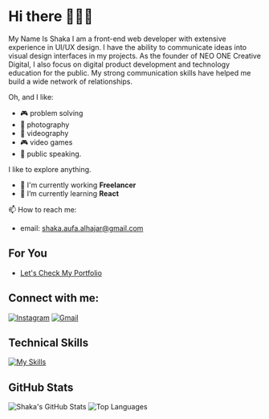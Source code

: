 # Hi there 👀👋🌱

My Name Is Shaka I am a front-end web developer with extensive experience in UI/UX design. I have the ability to communicate ideas into visual design interfaces in my projects. As the founder of NEO ONE Creative Digital, I also focus on digital product development and technology education for the public. My strong communication skills have helped me build a wide network of relationships.

Oh, and I like:
- 🎮 problem solving
- 📸 photography
- 🎥 videography
- 🎮 video games
- 💬 public speaking.

I like to explore anything.

- 🚀 I'm currently working **Freelancer**
- 🌱 I’m currently learning **React**  

📫 How to reach me:
- email: shaka.aufa.alhajar@gmail.com

## For You

- [Let's Check My Portfolio](https://sakcss.vercel.app)
  
## Connect with me:

[![Instagram](https://img.shields.io/badge/-Instagram-E4405F?style=flat&logo=instagram&logoColor=white)](https://instagram.com/sak.css)
[![Gmail](https://img.shields.io/badge/-Gmail-D14836?style=flat&logo=gmail&logoColor=white)](mailto:shaka.aufa.alhajar@gmail.com)

## Technical Skills

[![My Skills](https://skillicons.dev/icons?i=html,css,js,tailwind,boostrap,react,github,laravel,mysql,figma)](https://skillicons.dev)


## GitHub Stats

![Shaka's GitHub Stats](https://github-readme-stats.vercel.app/api?username=saka-C&show_icons=true&theme=radical)
![Top Languages](https://github-readme-stats.vercel.app/api/top-langs/?username=saka-C&layout=compact&theme=radical)

